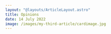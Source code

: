 ```yaml
---
layout: "@layouts/ArticleLayout.astro"
title: Opinions
date: 14 July 2022
image: /images/my-third-article/cardimage.jpg
---
```



